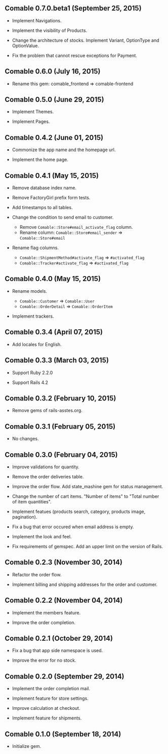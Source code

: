 ## Comable 0.7.0.beta1 (September 25, 2015) ##

*   Implement Navigations.

*   Implement the visibility of Products.

*   Change the architecture of stocks.
    Implement Variant, OptionType and OptionValue.

*   Fix the problem that cannot rescue exceptions for Payment.


## Comable 0.6.0 (July 16, 2015) ##

*   Rename this gem: comable_frontend => comable-frontend


## Comable 0.5.0 (June 29, 2015) ##

*   Implement Themes.

*   Implement Pages.


## Comable 0.4.2 (June 01, 2015) ##

*   Commonize the app name and the homepage url.

*   Implement the home page.


## Comable 0.4.1 (May 15, 2015) ##

*   Remove database index name.

*   Remove FactoryGirl prefix form tests.

*   Add timestamps to all tables.

*   Change the condition to send email to customer.

    - Remove `Comable::Store#email_activate_flag` column.
    - Rename column: `Comable::Store#email_sender` => `Comable::Store#email`

*   Rename flag columns.

    - `Comable::ShipmentMethod#activate_flag` => `#activated_flag`
    - `Comable::Tracker#activate_flag` => `#activated_flag`


## Comable 0.4.0 (May 15, 2015) ##

*   Rename models.

    - `Comable::Customer` => `Comable::User`
    - `Comable::OrderDetail` => `Comable::OrderItem`

*   Implement trackers.


## Comable 0.3.4 (April 07, 2015) ##

*   Add locales for English.


## Comable 0.3.3 (March 03, 2015) ##

*   Support Ruby 2.2.0

*   Support Rails 4.2


## Comable 0.3.2 (February 10, 2015) ##

*   Remove gems of rails-asstes.org.


## Comable 0.3.1 (February 05, 2015) ##

*   No changes.


## Comable 0.3.0 (February 04, 2015) ##

*   Improve validations for quantity.

*   Remove the order deliveries table.

*   Improve the order flow.
    Add state_mashine gem for status management.

*   Change the number of cart items.
    "Number of items" to "Total number of item quantities".

*   Implement featues (products search, category, products image, pagination).

*   Fix a bug that error occured when email address is empty.

*   Implement the look and feel.

*   Fix requirements of gemspec.
    Add an upper limit on the version of Rails.


## Comable 0.2.3 (November 30, 2014) ##

*   Refactor the order flow.

*   Implement billing and shipping addresses for the order and customer.


## Comable 0.2.2 (November 04, 2014) ##

*   Implement the members feature.

*   Improve the order completion.


## Comable 0.2.1 (October 29, 2014) ##

*   Fix a bug that app side namespace is used.

*   Improve the error for no stock.


## Comable 0.2.0 (September 29, 2014) ##

*   Implement the order completion mail.

*   Implement feature for store settings.

*   Improve calculation at checkout.

*   Implement feature for shipments.


## Comable 0.1.0 (September 18, 2014) ##

*   Initialize gem.
